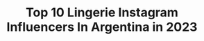 ---
title: Top 10 Lingerie Instagram Influencers In Argentina in 2023
description: >-
  Find top lingerie Instagram influencers in Argentina in 2023. Most popular hashtags: #lingerie #model #ootd.
platform: Instagram
hits: 50
text_top: Analyze the top-rated Instagram profiles on inBeat.
text_bottom: Our platform holds 50 Instagram influencers like this in Argentina for you to connect with.
profiles:
  - username: "abyylopezz"
    fullname: >-
      ABY
    bio: >-
      📸 Model ‼️Content creator 💎Embajadora de @ohbralette_lingerie 📩 aaabylopezz@gmail.com ✨Pensamientos positivos. 📍ARG.
    location: "Argentina"
    followers: 10676
    engagement: 1247
    commentsToLikes: 0.336641
    id: ck6udu9gzn65w0j71ixnsexnt
    verified: false
    hashtags: "#fashionista, #makeup, #styleinspiration, #girl"
  - username: "camiibossio"
    fullname: >-
      𝙲𝙰𝙼𝙸𝙻𝙸
    bio: >-
      24 🌺. Banfield 𝗢𝘄𝗻𝗲𝗿: ・@lingerie.belt 🦋 ・@clothing.liebe 🌙 📓| Lic. en Comercialización | 👩🏻‍💻| Resp. Calidad @buenosairessurautos_ |
    location: "Argentina"
    followers: 11554
    engagement: 445
    commentsToLikes: 0.008700
    id: ck15spjyie6h40i19jd5g38ml
    verified: false
    hashtags: ""
  - username: "dani_dossantoss"
    fullname: >-
      Daniela Dos Santos
    bio: >-
      🥀𝓥𝓲𝓿𝓸 𝓹𝓪𝓻𝓪 𝓒𝓻𝓮𝓪𝓻🥀 🌈 Mi Arte @dani_dossart 🎙Podcast: #danielogia 💗YouTube: dani dos santos 🎬 Actriz • Ilustradora 🎨 🔮 Diseñadora • Modelo •🇻🇪
    location: "Argentina"
    followers: 35678
    engagement: 158
    commentsToLikes: 0.073441
    id: ck136ixq86ppn0i19bpro10ht
    verified: false
    hashtags: "#chicas, #selfie, #retratos, #buenosaires"
  - username: "malcattalini"
    fullname: >-
      malcattalini
    bio: >-
      𝐂𝐨𝐫𝐞𝐨𝐠𝐫𝐚𝐟𝐚 /𝐁𝐚𝐢𝐥𝐚𝐫𝐢𝐧𝐚 /𝐂𝐨𝐚𝐜𝐡 𝐒𝐡𝐨𝐰 𝐌𝐚𝐭𝐜𝐡 𝐃𝐢𝐫𝐞𝐜𝐭𝐨𝐫𝐚 𝐝𝐞 @dancingqueendevoto 𝗔𝗽𝗮𝘀𝗶𝗼𝗻𝗮𝗱𝗮 𝗽𝗼𝗿 𝗹𝗮 𝗺𝗼𝗱𝗮 𝐲 𝐥𝐨𝐬 𝐯𝐢𝐚𝐣𝐞𝐬 𝐁𝐞𝐥𝐥𝐞𝐳𝐚 𝐲 𝘀𝗮𝗹𝘂𝗱 👉🏼 @catta.beautyok
    location: "Argentina"
    followers: 181026
    engagement: 127
    commentsToLikes: 0.164212
    id: ck0w60sev6d5u0i19vwxh9wt9
    verified: false
    hashtags: "#quarantinestyle, #quarantinelife, #cuarentena, #quarantinemood"
  - username: "kokolingerie"
    fullname: >-
      Koko Lingerie
    bio: >-
      🌚 by @an_loli Caracas - Venezuela 👇 catálogo en el enlace
    location: "Argentina"
    followers: 35949
    engagement: 254
    commentsToLikes: 0.028930
    id: ckaossmr9swrg0i78ztqwd0yx
    verified: false
    hashtags: "#tiendaonline, #bra, #undies, #kokolingerie"
  - username: "nickigrau"
    fullname: >-
      ɴɪᴄᴏʟᴇ ɢʀᴀᴜ-ʙᴀssas
    bio: >-
      🎓 Lic en Dirección de Negocios Globales (UADE) 🏃🏼‍♀️Mi marca @ora.active 📩 Nicole.grau@hotmail.com 🐶 Mila. 🌎 From: Buenos Aires, Argentina.
    location: "Argentina"
    followers: 40494
    engagement: 274
    commentsToLikes: 0.069142
    id: ck6tw6ko9qa2p0j71l8tscxzq
    verified: false
    hashtags: "#ootd, #fashion, #trendy, #lingerie"
  - username: "holasoyrubia"
    fullname: >-
      Elizabeth Melo
    bio: >-
      💫 Modelo publicitaria. ✨ Estudiante de Lic. en Psicología - UNMDP. 📍Mar del Plata, ARG.
    location: "Argentina"
    followers: 121942
    engagement: 229
    commentsToLikes: 0.213475
    id: ckaozy76dnxqu0i78wjjrx4al
    verified: false
    hashtags: "#fitwomen, #modelosargentinas, #stayhome, #argentina"
  - username: "jazminbardach"
    fullname: >-
      JAZMIN
    bio: >-
      Argentina / Brasilera | 📩 Content creator ♥ In a world where you can be anything, be kind. Brand ambassador of @robertosanchezstyle @toutrevient
    location: "Argentina"
    followers: 38250
    engagement: 244
    commentsToLikes: 0.073776
    id: ck15sz3b0fji50i19d1mx9qmj
    verified: false
    hashtags: "#lingerie, #minimalstyle, #parisianstyle, #neutralstyle"
  - username: "jochiquiles"
    fullname: >-
      Jochi Quiles
    bio: >-
      𝗨𝗻𝗮𝗽𝗶𝗯𝗮𝗽𝗶𝗼𝗹𝗮 🔺ʙᴀɪʟᴀʀɪɴᴀ/ᴀ ᴠᴇᴄᴇs ᴍᴏᴅᴇʟᴏ 🎭@lafiestainolvidable 🎭Vedette de @moria_laone 🎭#LaRevistaEstaEnElMaipo Y más.. 💻Contentcreator/marcas al MD💌
    location: "Argentina"
    followers: 23715
    engagement: 675
    commentsToLikes: 0.443619
    id: ck6015vmnew6c0i14v4rl9ueh
    verified: false
    hashtags: "#mujeresemprendedoras, #work, #shooting, #sorteo"
  - username: "nicoogarciaph"
    fullname: >-
      Nicolás García Laszuk
    bio: >-
      📸 Cabeza, ojo y corazón en un mismo eje 📍 Buenos Aires 📩 Sesiones y propuestas por MD
    location: "Argentina"
    followers: 13579
    engagement: 529
    commentsToLikes: 0.261198
    id: ck8t39jbk2fx30j78lrpktovp
    verified: false
    hashtags: "#portrait, #globe, #sunset, #portraits"
---